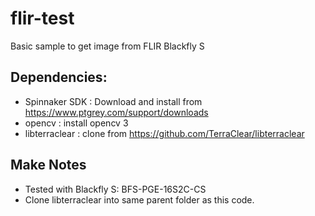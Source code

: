 # flir-test

Basic sample to get image from FLIR Blackfly S

Dependencies:
----------------
- Spinnaker SDK : Download and install from https://www.ptgrey.com/support/downloads
- opencv : install opencv 3
- libterraclear : clone from https://github.com/TerraClear/libterraclear


Make Notes
----------
- Tested with Blackfly S: BFS-PGE-16S2C-CS
- Clone libterraclear into same parent folder as this code.

